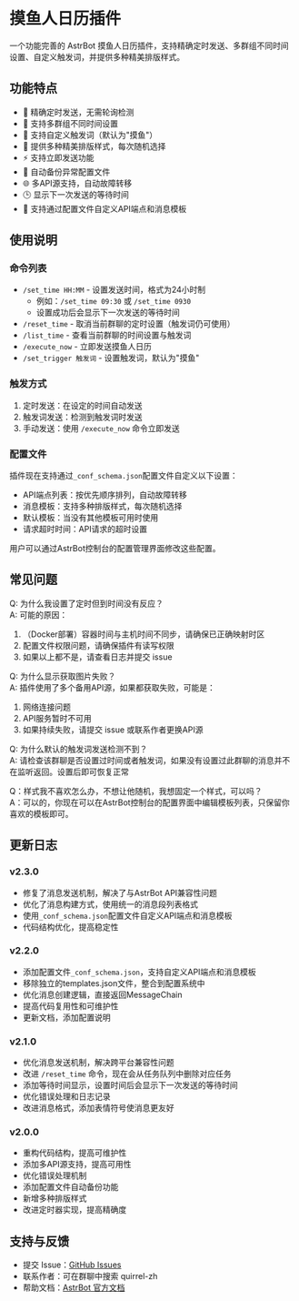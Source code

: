 # 摸鱼人日历插件

一个功能完善的 AstrBot 摸鱼人日历插件，支持精确定时发送、多群组不同时间设置、自定义触发词，并提供多种精美排版样式。

## 功能特点

- 🎯 精确定时发送，无需轮询检测
- 🌟 支持多群组不同时间设置
- 🔧 支持自定义触发词（默认为"摸鱼"）
- 🎨 提供多种精美排版样式，每次随机选择
- ⚡ 支持立即发送功能
- 🔄 自动备份异常配置文件
- 🌐 多API源支持，自动故障转移
- 🕒 显示下一次发送的等待时间
- 📝 支持通过配置文件自定义API端点和消息模板

## 使用说明

### 命令列表

- `/set_time HH:MM` - 设置发送时间，格式为24小时制
  - 例如：`/set_time 09:30` 或 `/set_time 0930`
  - 设置成功后会显示下一次发送的等待时间
- `/reset_time` - 取消当前群聊的定时设置（触发词仍可使用）
- `/list_time` - 查看当前群聊的时间设置与触发词
- `/execute_now` - 立即发送摸鱼人日历
- `/set_trigger 触发词` - 设置触发词，默认为"摸鱼"

### 触发方式

1. 定时发送：在设定的时间自动发送
2. 触发词发送：检测到触发词时发送
3. 手动发送：使用 `/execute_now` 命令立即发送

### 配置文件

插件现在支持通过`_conf_schema.json`配置文件自定义以下设置：

- API端点列表：按优先顺序排列，自动故障转移
- 消息模板：支持多种排版样式，每次随机选择
- 默认模板：当没有其他模板可用时使用
- 请求超时时间：API请求的超时设置

用户可以通过AstrBot控制台的配置管理界面修改这些配置。

## 常见问题

Q: 为什么我设置了定时但到时间没有反应？  
A: 可能的原因：
1. （Docker部署）容器时间与主机时间不同步，请确保已正确映射时区
2. 配置文件权限问题，请确保插件有读写权限
3. 如果以上都不是，请查看日志并提交 issue

Q: 为什么显示获取图片失败？  
A: 插件使用了多个备用API源，如果都获取失败，可能是：
1. 网络连接问题
2. API服务暂时不可用
3. 如果持续失败，请提交 issue 或联系作者更换API源

Q: 为什么默认的触发词发送检测不到？  
A: 请检查该群聊是否设置过时间或者触发词，如果没有设置过此群聊的消息并不在监听返回。设置后即可恢复正常

Q：样式我不喜欢怎么办，不想让他随机，我想固定一个样式，可以吗？  
A：可以的，你现在可以在AstrBot控制台的配置界面中编辑模板列表，只保留你喜欢的模板即可。

## 更新日志

### v2.3.0
- 修复了消息发送机制，解决了与AstrBot API兼容性问题
- 优化了消息构建方式，使用统一的消息段列表格式
- 使用`_conf_schema.json`配置文件自定义API端点和消息模板
- 代码结构优化，提高稳定性

### v2.2.0
- 添加配置文件`_conf_schema.json`，支持自定义API端点和消息模板
- 移除独立的templates.json文件，整合到配置系统中
- 优化消息创建逻辑，直接返回MessageChain
- 提高代码复用性和可维护性
- 更新文档，添加配置说明

### v2.1.0
- 优化消息发送机制，解决跨平台兼容性问题
- 改进 `/reset_time` 命令，现在会从任务队列中删除对应任务
- 添加等待时间显示，设置时间后会显示下一次发送的等待时间
- 优化错误处理和日志记录
- 改进消息格式，添加表情符号使消息更友好

### v2.0.0
- 重构代码结构，提高可维护性
- 添加多API源支持，提高可用性
- 优化错误处理机制
- 添加配置文件自动备份功能
- 新增多种排版样式
- 改进定时器实现，提高精确度

## 支持与反馈

- 提交 Issue：[GitHub Issues](https://github.com/quirrel-zh/astrbot_plugin_moyuren/issues)
- 联系作者：可在群聊中搜索 quirrel-zh
- 帮助文档：[AstrBot 官方文档](https://astrbot.app/dev/plugin.html)
